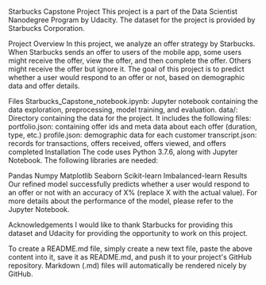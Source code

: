 Starbucks Capstone Project
This project is a part of the Data Scientist Nanodegree Program by Udacity. The dataset for the project is provided by Starbucks Corporation.

Project Overview
In this project, we analyze an offer strategy by Starbucks. When Starbucks sends an offer to users of the mobile app, some users might receive the offer, view the offer, and then complete the offer. Others might receive the offer but ignore it. The goal of this project is to predict whether a user would respond to an offer or not, based on demographic data and offer details.

Files
Starbucks_Capstone_notebook.ipynb: Jupyter notebook containing the data exploration, preprocessing, model training, and evaluation.
data/: Directory containing the data for the project. It includes the following files:
portfolio.json: containing offer ids and meta data about each offer (duration, type, etc.)
profile.json: demographic data for each customer
transcript.json: records for transactions, offers received, offers viewed, and offers completed
Installation
The code uses Python 3.7.6, along with Jupyter Notebook. The following libraries are needed:

Pandas
Numpy
Matplotlib
Seaborn
Scikit-learn
Imbalanced-learn
Results
Our refined model successfully predicts whether a user would respond to an offer or not with an accuracy of X% (replace X with the actual value). For more details about the performance of the model, please refer to the Jupyter Notebook.

Acknowledgements
I would like to thank Starbucks for providing this dataset and Udacity for providing the opportunity to work on this project.

To create a README.md file, simply create a new text file, paste the above content into it, save it as README.md, and push it to your project's GitHub repository. Markdown (.md) files will automatically be rendered nicely by GitHub.





